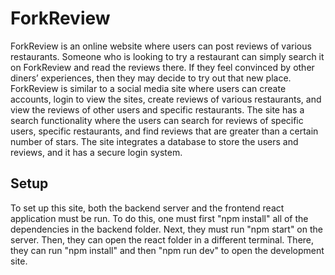 # ForkReview
ForkReview is an online website where users can post reviews of various restaurants. Someone who is looking to try a restaurant can simply search it on ForkReview and read the reviews there. If they feel convinced by other diners’ experiences, then they may decide to try out that new place. ForkReview is similar to a social media site where users can create accounts, login to view the sites, create reviews of various restaurants, and view the reviews of other users and specific restaurants. The site has a search functionality where the users can search for reviews of specific users, specific restaurants, and find reviews that are greater than a certain number of stars. The site integrates a database to store the users and reviews, and it has a secure login system.

## Setup
To set up this site, both the backend server and the frontend react application must be run. To do this, one must first "npm install" all of the dependencies in the backend folder. Next, they must run "npm start" on the server. Then, they can open the react folder in a different terminal. There, they can run "npm install" and then "npm run dev" to open the development site. 
